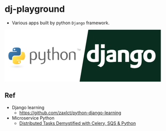 # dj-playground
- Various apps built by python `Django` framework.


<p align="center"><img src ="./doc/pic/djplayground.png"></p>

## Ref
- Django learning
	- https://github.com/zaxlct/python-django-learning
- Microservice Python
	- [Distributed Tasks Demystified with Celery, SQS & Python](https://www.udemy.com/course/distributed-tasks-demystified-with-celery-python/?LSNPUBID=BoHFIyu6APU&ranEAID=BoHFIyu6APU&ranMID=39197&ranSiteID=BoHFIyu6APU-eubZnlLKSs0K_MDTwkmc.w&utm_medium=udemyads&utm_source=aff-campaign)
